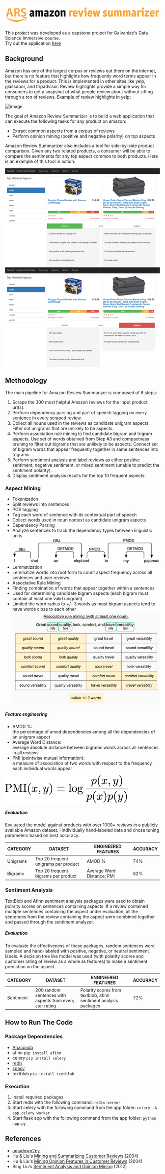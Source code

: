![](app/static/img/ars.png)

This project was developed as a capstone project for Galvanize's Data Science Immersive course.  
Try out the application [here](http://www.reviewsummarizer.net/)

## Background

Amazon has one of the largest corpus or reviews out there on the internet, but there is no feature that highlights how frequently word terms appear in the reviews for a product. This is implemented in other sites like yelp, glassdoor, and tripadvisor. Review highlights provide a simple way for consumers to get a snapshot of what people review about without sifting through a ton of reviews. Example of review highlights in yelp:

![image](https://www.yelpblog.com/wp-content/uploads/2012/12/6a00d83452b44469e2017ee5fe80c9970d.png)

The goal of Amazon Review Summarizer is to build a web application that can execute the following tasks for any product on amazon:
* Extract common aspects from a corpus of reviews
* Perform opinion mining (positive and negative polarity) on top aspects

Amazon Review Summarizer also includes a tool for side-by-side product comparison. Given any two related products, a consumer will be able to compare the sentiments for any top aspect common to both products. Here is an example of this tool in action:

![](app/static/img/ars_example.png)

## Methodology

The main pipeline for Amazon Review Summarizer is composed of 6 steps:

1. Scrape the 300 most helpful Amazon reviews for the input product url(s).
2. Perform dependency parsing and part of speech tagging on every sentence in every scraped review.
3. Collect all nouns used in the reviews as candidate unigram aspects. Filter out unigrams that are unlikely to be aspects.
4. Perform association rule mining to find candidate bigram and trigram aspects. Use set of words obtained from Step #3 and compactness pruning to filter out bigrams that are unlikely to be aspects. Connect set of bigram words that appear frequently together in same sentences into trigrams.
5. Perform sentiment analysis and label reviews as either positive sentiment, negative sentiment, or mixed sentiment (unable to predict the sentiment polarity).
6. Display sentiment analysis results for the top 10 frequent aspects.

### Aspect Mining

* Tokenization
 * Split reviews into sentences
* POS tagging
 * Tag each word of sentence with its contextual part of speech  
 * Collect words used in noun context as candidate unigram aspects
* Dependency Parsing
 * Analyze sentences to track the dependency types between linguistic units  
 ![](app/static/img/depgraph0.png)
* Lemmatization
 * Lemmatize words into root form to count aspect frequency across all sentences and user reviews
* Associative Rule Mining
 * Finding combination of words that appear together within a sentences
 * Used for determining candidate bigram aspects (each bigram must contain at least one valid unigram)
 * Limited the word radius to +/- 3 words as most bigram aspects tend to have words close to each other
  ![](app/static/img/apriori_example.png)

##### Feature engineering

* AMOD %:  
the percentage of amod dependencies among all the dependencies of an unigram aspect
* Average Word Distance:  
average absolute distance between bigrams words across all sentences in all reviews
* PMI (pointwise mutual information):  
a measure of association of two words with respect to the frequency each individual words appear  
<img src="app/static/img/PMI.png" alt="PMI" style="width: 400px;"/>

##### Evaluation

Evaluated the model against products with over 1000+ reviews in a publicly available Amazon dataset. I individually hand-labeled data and chose tuning parameters based on best accuracy.

| CATEGORY  | DATASET                                                  | ENGINEERED FEATURES                                              | ACCURACY |
|-----------|----------------------------------------------------------|------------------------------------------------------------------|----------|
| Unigrams  | Top 20 frequent unigrams per product                     | AMOD %                                                           | 74%      |
| Bigrams   | Top 20 frequent bigrams per product                      | Average Word Distance; PMI                                       | 82%      |

### Sentiment Analysis

TextBlob and Afinn sentiment analysis packages were used to obtain polarity scores on sentences containing aspects. If a review contained multiple sentences containing the aspect under evaluation, all the sentences from the review containing the aspect were combined together and passed through the sentiment analyzer.

##### Evaluation

To evaluate the effectiveness of these packages, random sentences were sampled and hand-labeled with positive, negative, or neutral sentiment labels. A decision tree like model was used (with polarity scores and customer rating of review as a whole as features) to make a sentiment prediction on the aspect.

| CATEGORY  | DATASET                                                  | ENGINEERED FEATURES                                              | ACCURACY |
|-----------|----------------------------------------------------------|------------------------------------------------------------------|----------|
| Sentiment | 200 random sentences with aspects from every star rating | Polarity scores from textblob, afinn sentiment analysis packages | 72%      |

## How to Run The Code

### Package Dependencies
* [Anaconda](https://docs.continuum.io/anaconda/install)
* afinn ```pip install afinn```
* celery ```pip install celery```
* [redis](https://www.digitalocean.com/community/tutorials/how-to-install-and-use-redis)
* [spacy](https://spacy.io/docs/#getting-started)
* textblob ```pip install textblob```

### Execution
1. Install required packages
2. Start redis with the following command: ```redis-server```
3. Start celery with the following command from the app folder: ```celery -A app.celery worker```
4. Start flask app with the following command from the app folder: ```python app.py```


## References
* [amadown2py](https://github.com/aesuli/amadown2py)
* Hu & Liu's [Mining and Summarizing Customer Reviews](http://users.cis.fiu.edu/~lli003/Sum/KDD/2004/p168-hu.pdf) (2004)
* Hu & Liu's [Mining Opinion Features in Customer Reviews](https://www.aaai.org/Papers/AAAI/2004/AAAI04-119.pdf) (2004)
* Bing Liu's [Sentiment Analysis and Opinion Mining](http://www.cs.uic.edu/~liub/FBS/SentimentAnalysis-and-OpinionMining.pdf) (2012)
